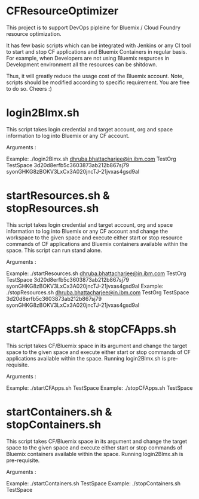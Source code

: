 # CFResourceOptimizer
This project is to support DevOps pipleine for Bluemix / Cloud Foundry resource optimization. 

It has few basic scripts which can be integrated with Jenkins or any CI tool to start and stop CF applications and Bluemix Containers in regular basis. For example, when Developers are not using Bluemix respurces in Development environment all the resources can be shitdown.

Thus, it will greatly reduce the usage cost of the Bluemix account. Note, scripts should be modified according to specific requirement. You are free to do so. Cheers :)

# login2Blmx.sh  

This script takes login credential and target account, org and space information to log into Bluemix or any CF account.

Arguments : <username> <organisation> <space> <account> <apikey>

Example: ./login2Blmx.sh dhruba.bhattacharjee@in.ibm.com TestOrg TestSpace 3d20d8erfb5c3603873ab212b867sj79 syonGHKG8zBOKV3LxCx3A020jncTJ-21jvxas4gsd9aI

# startResources.sh  &  stopResources.sh

This script takes login credential and target account, org and space information to log into Bluemix or any CF account and change the workspace to the given space and execute either start or stop resource commands of CF applications and Bluemix containers available within the space. This script can run stand alone. 

Arguments : <username> <organisation> <space> <account> <apikey>

Example: ./startResources.sh dhruba.bhattacharjee@in.ibm.com TestOrg TestSpace 3d20d8erfb5c3603873ab212b867sj79 syonGHKG8zBOKV3LxCx3A020jncTJ-21jvxas4gsd9aI
Example: ./stopResources.sh dhruba.bhattacharjee@in.ibm.com TestOrg TestSpace 3d20d8erfb5c3603873ab212b867sj79 syonGHKG8zBOKV3LxCx3A020jncTJ-21jvxas4gsd9aI

# startCFApps.sh & stopCFApps.sh  

This script takes CF/Bluemix space in its argument and change the target space to the given space and execute either start or stop commands of CF applications available within the space. Running login2Blmx.sh is pre-requisite.

Arguments : <space>

Example: ./startCFApps.sh TestSpace 
Example: ./stopCFApps.sh TestSpace 

# startContainers.sh & stopContainers.sh  

This script takes CF/Bluemix space in its argument and change the target space to the given space and execute either start or stop commands of Bluemix containers available within the space. Running login2Blmx.sh is pre-requisite.

Arguments : <space>

Example: ./startContainers.sh TestSpace 
Example: ./stopContainers.sh TestSpace
